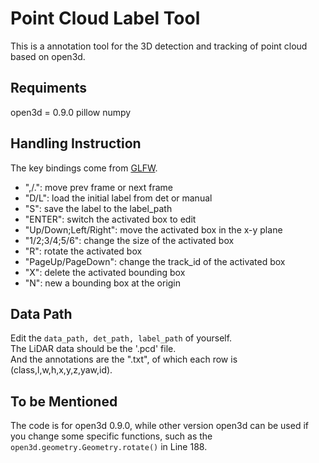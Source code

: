 # Point Cloud Label Tool
This is a annotation tool for the 3D detection and tracking of point cloud based on open3d.

## Requiments
open3d = 0.9.0
pillow
numpy

## Handling Instruction
The key bindings come from [GLFW](https://www.glfw.org/docs/latest/group__keys.html).

* ",/.": move prev frame or next frame
* "D/L": load the initial label from det or manual
* "S": save the label to the label_path
* "ENTER": switch the activated box to edit
* "Up/Down;Left/Right": move the activated box in the x-y plane
* "1/2;3/4;5/6": change the size of the activated box
* "R": rotate the activated box
* "PageUp/PageDown": change the track_id of the activated box
* "X": delete the activated bounding box
* "N": new a bounding box at the origin

## Data Path
Edit the `data_path, det_path, label_path` of yourself.  
The LiDAR data should be the '.pcd' file.  
And the annotations are the ".txt", of which each row is (class,l,w,h,x,y,z,yaw,id).

## To be Mentioned
The code is for open3d 0.9.0, while other version open3d can be used
if you change some specific functions, such as the `open3d.geometry.Geometry.rotate()`
in Line 188.